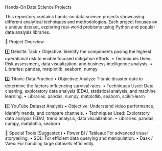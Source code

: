 Hands-On Data Science Projects


This repository contains hands-on data science projects showcasing different analytical techniques and methodologies. Each project focuses on a unique dataset, exploring real-world problems using Python and popular data analysis libraries.


📂 Project Overview


1️⃣ Deloitte Task
•	Objective: Identify the components posing the highest operational risk to enable focused mitigation efforts.
•	Techniques Used: Risk assessment, data visualization, and business intelligence analysis.
•	Libraries: pandas, matplotlib, seaborn, numpy


2️⃣ Titanic Data Practice
•	Objective: Analyze Titanic disaster data to determine the factors influencing survival rates.
•	Techniques Used: Data cleaning, exploratory data analysis (EDA), statistical analysis, and machine learning.
•	Libraries: pandas, numpy, matplotlib, seaborn, scikit-learn


3️⃣ YouTube Dataset Analysis
•	Objective: Understand video performance, identify trends, and compare channels.
•	Techniques Used: Exploratory data analysis (EDA), trend analysis, data visualization.
•	Libraries: pandas, numpy, matplotlib, seaborn


🔧 Special Tools (Suggested)
•	Power BI / Tableau: For advanced visual storytelling.
•	SQL: For efficient data querying and manipulation.
•	Dask / Vaex: For handling large datasets efficiently.



